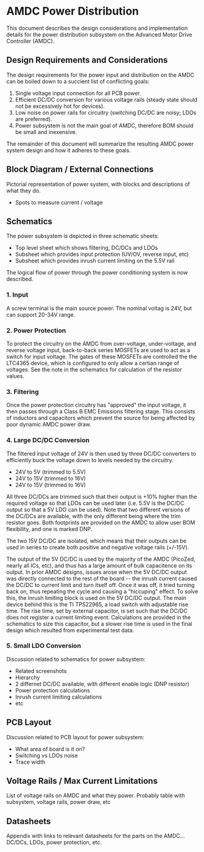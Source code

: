 # AMDC Power Distribution

This document describes the design considerations and implementation details for the power distribution subsystem on the Advanced Motor Drive Controller (AMDC).

## Design Requirements and Considerations

The design requirements for the power input and distribution on the AMDC can be boiled down to a succient list of conflicting goals:

1. Single voltage input connection for all PCB power.
2. Efficient DC/DC conversion for various voltage rails (steady state should not be excessively hot for devices).
3. Low noise on power rails for circuitry (switching DC/DC are noisy; LDOs are preferred).
4. Power subsystem is not the main goal of AMDC, therefore BOM should be small and inexensive.

The remainder of this document will summarize the resulting AMDC power system design and how it adheres to these goals.

## Block Diagram / External Connections

Pictorial representation of power system, with blocks and descriptions of what they do.
- Spots to measure current / voltage

## Schematics

The power subsystem is depicted in three schematic sheets:

- Top level sheet which shows filtering, DC/DCs and LDOs
- Subsheet which provides input protection (UV/OV, reverse input, etc)
- Subsheet which provides inrush current limiting on the 5.5V rail

The logical flow of power through the power conditioning system is now described.

### 1. Input

A screw terminal is the main source power. The nominal voltag is 24V, but can support 20-34V range.

### 2. Power Protection

To protect the circuitry on the AMDC from over-voltage, under-voltage, and reverse voltage input, back-to-back series MOSFETs are used  to act as a switch for input voltage. The gates of these MOSFETs are controlled the the LTC4365 device, which is configured to only allow a certian range of voltages. See the note in the schematics for calculation of the resistor values.

### 3. Filtering

Once the power protection circuitry has "approved" the input voltage, it then passes through a Class B EMC Emissions filtering stage. This consists of inductors and capacitors which prevent the source for being affected by poor dynamic AMDC power draw.

### 4. Large DC/DC Conversion

The filtered input voltage of 24V is then used by three DC/DC converters to efficiently buck the voltage down to levels needed by the circuitry.

- 24V to 5V (trimmed to 5.5V)
- 24V to 15V (trimmed to 16V)
- 24V to 15V (trimmed to 16V)

All three DC/DCs are trimmed such that their output is +10% higher than the required voltage so that LDOs can be used later (i.e. 5.5V is the DC/DC output so that a 5V LDO can be used). Note that two different versions of the DC/DCs are available, with the only different being where the trim resistor goes. Both footprints are provided on the AMDC to allow user BOM flexibility, and one is marked DNP.

The two 15V DC/DC are isolated, which means that their outputs can be used in series to create both positive and negative voltage rails (+/-15V).

The output of the 5V DC/DC is used by the majority of the AMDC (PicoZed, nearly all ICs, etc), and thus has a large amount of bulk capacitence on its output. In prior AMDC designs, issues arose when the 5V DC/DC output was directly connected to the rest of the board -- the inrush current caused the DC/DC to current limit and turn itself off. Once it was off, it tried turning back on, thus repeating the cycle and causing a "hiccuping" effect. To solve this, the inrush limiting block is used on the 5V DC/DC output. The main device behind this is the TI TPS22965, a load switch with adjustable rise time. The rise time, set by external capacitor, is set such that the DC/DC does not register a current limiting event. Calculations are provided in the schematics to size this capacitor, but a slower rise time is used in the final design which resulted from experimental test data.

### 5. Small LDO Conversion

Discussion related to schematics for power subsystem:
- Related screenshots
- Hierarchy
- 2 differnet DC/DC available, with different enable logic (DNP resistor)
- Power protection calculations
- Inrush current limiting calculations
- etc

## PCB Layout

Discussion related to PCB layout for power subsystem:
- What area of board is it on?
- Switching vs LDOs noise
- Trace width

## Voltage Rails / Max Current Limitations

List of voltage rails on AMDC and what they power.
Probably table with subsystem, voltage rails, power draw, etc

## Datasheets

Appendix with links to relevant datasheets for the parts on the AMDC... DC/DCs, LDOs, power protection, etc.
